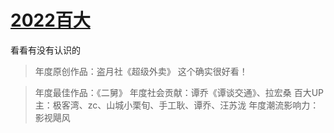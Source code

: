 # [2022百大](https://github.com/noteMay/blog/issues/22)

看看有没有认识的

> 年度原创作品：盗月社《超级外卖》
这个确实很好看！

> 年度最佳作品：《二舅》
> 年度社会贡献：谭乔《谭谈交通》、拉宏桑
> 百大UP主：极客湾、zc、山城小栗旬、手工耿、谭乔、汪苏泷
> 年度潮流影响力：影视飓风